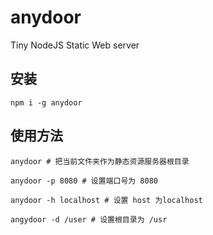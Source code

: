 # anydoor
Tiny NodeJS Static Web server

## 安装

```
npm i -g anydoor
```

## 使用方法
```
anydoor # 把当前文件夹作为静态资源服务器根目录

anydoor -p 8080 # 设置端口号为 8080

anydoor -h localhost # 设置 host 为localhost

angydoor -d /user # 设置根目录为 /usr
```